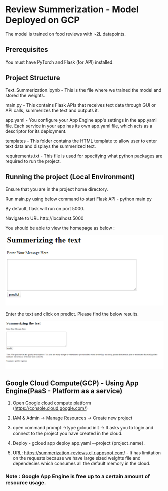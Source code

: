 # Review Summerization - Model Deployed on GCP

The model is trained on food reviews with ~2L datapoints.

## Prerequisites

You must have PyTorch and Flask (for API) installed.

## Project Structure

Text_Summerization.ipynb - This is the file where we trained the model and stored the weights.

main.py - This contains Flask APIs that receives text data through GUI or API calls, summerizes the text and outputs it.

app.yaml - You configure your App Engine app's settings in the app.yaml file. Each service in your app has its own app.yaml file, which acts as a descriptor for its deployment.

templates - This folder contains the HTML template to allow user to enter text data and displays the summerized text.

requirements.txt - This file is used for specifying what python packages are required to run the project.

## Running the project (Local Environment)

Ensure that you are in the project home directory.

Run main.py using below command to start Flask API - python main.py

By default, flask will run on port 5000.

Navigate to URL http://localhost:5000

You should be able to view the homepage as below :

![alt text](https://github.com/gurram1223/text_summerization_reviews/blob/master/Image%20files/summerizer.PNG)

Enter the text and click on predict. Please find the below results.

![Output text](https://github.com/gurram1223/text_summerization_reviews/blob/master/Image%20files/summerizer_output.PNG)

## Google Cloud Compute(GCP) - Using App Engine(PaaS - Platform as a service)

1. Open Google cloud compute platform (https://console.cloud.google.com/)

2. IAM & Admin -> Manage Resources -> Create new project

3. open command prompt ->type gcloud init -> It asks you to login and connect to the project you have created in the cloud.

4. Deploy - gcloud app deploy app.yaml --project {project_name}.

5. URL: https://summerization-reviews.el.r.appspot.com/ - It has limitation on the requests because we have large sized weights file and dependecies which consumes all the default memory in the cloud.

### Note : Google App Engine is free up to a certain amount of resource usage.
